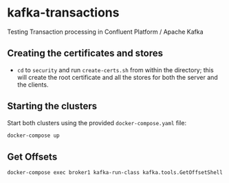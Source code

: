 # kafka-transactions

Testing Transaction processing in Confluent Platform / Apache Kafka

## Creating the certificates and stores

- `cd` to `security` and run `create-certs.sh` from within the directory; this will create the root certificate and all the stores for both the server and the clients.

## Starting the clusters

Start both clusters using the provided `docker-compose.yaml` file:

```bash
docker-compose up
```

## Get Offsets

```bash
docker-compose exec broker1 kafka-run-class kafka.tools.GetOffsetShell --bootstrap-server http://localhost:9091 --topic transaction-topic
```